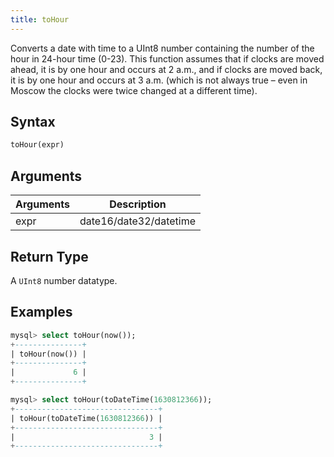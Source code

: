 ```yaml
---
title: toHour
---
```


Converts a date with time to a UInt8 number containing the number of the hour in 24-hour time (0-23).
This function assumes that if clocks are moved ahead, it is by one hour and occurs at 2 a.m., and if clocks are moved back, it is by one hour and occurs at 3 a.m. (which is not always true – even in Moscow the clocks were twice changed at a different time).

## Syntax

```sql
toHour(expr)
```

## Arguments

| Arguments   | Description |
| ----------- | ----------- |
| expr | date16/date32/datetime |

## Return Type
A `UInt8` number datatype.

## Examples

```sql
mysql> select toHour(now());
+---------------+
| toHour(now()) |
+---------------+
|             6 |
+---------------+

mysql> select toHour(toDateTime(1630812366));
+--------------------------------+
| toHour(toDateTime(1630812366)) |
+--------------------------------+
|                              3 |
+--------------------------------+
```
